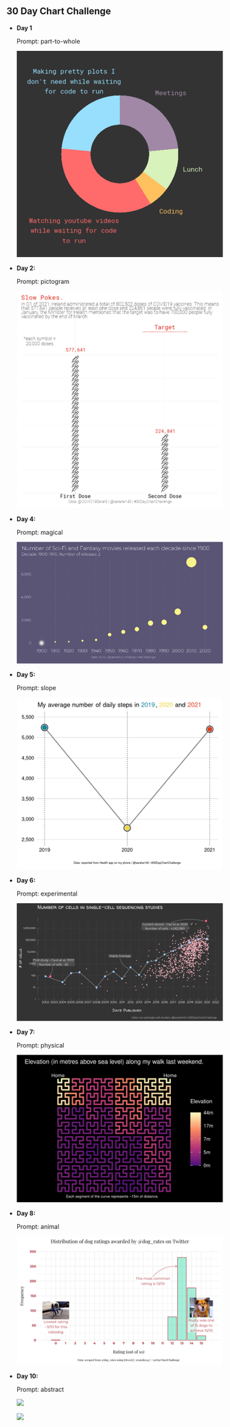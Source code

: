 ## 30 Day Chart Challenge

- **Day 1** 

  Prompt: part-to-whole

  ![](https://github.com/Sarah145/30DayChartChallenge/blob/master/day1/01-part-to-whole.png?raw=true)

- **Day 2:**

  Prompt: pictogram

  ![](https://github.com/Sarah145/30DayChartChallenge/blob/master/day2/02-pictogram.png?raw=true)

- **Day 4:**

  Prompt: magical

  ![](https://github.com/Sarah145/30DayChartChallenge/blob/master/day4/04-magical.gif?raw=true)

- **Day 5:**

  Prompt: slope

  ![](https://github.com/Sarah145/30DayChartChallenge/blob/master/day5/05-slope.png?raw=true)

- **Day 6:**

  Prompt: experimental

  ![](https://github.com/Sarah145/30DayChartChallenge/blob/master/day6/06-experimental.png?raw=true)

- **Day 7:**

  Prompt: physical

  ![](https://github.com/Sarah145/30DayChartChallenge/blob/master/day7/07-physical.png?raw=true)

- **Day 8:**

  Prompt: animal

  ![](https://github.com/Sarah145/30DayChartChallenge/blob/master/day8/08-animal.png?raw=true)

- **Day 10:**

  Prompt: abstract

  ![](https://github.com/Sarah145/30DayChartChallenge/blob/master/day10/10-abstract.png?raw=true)

  ![](https://github.com/Sarah145/30DayChartChallenge/blob/master/day10/10-abstract1.png?raw=true)